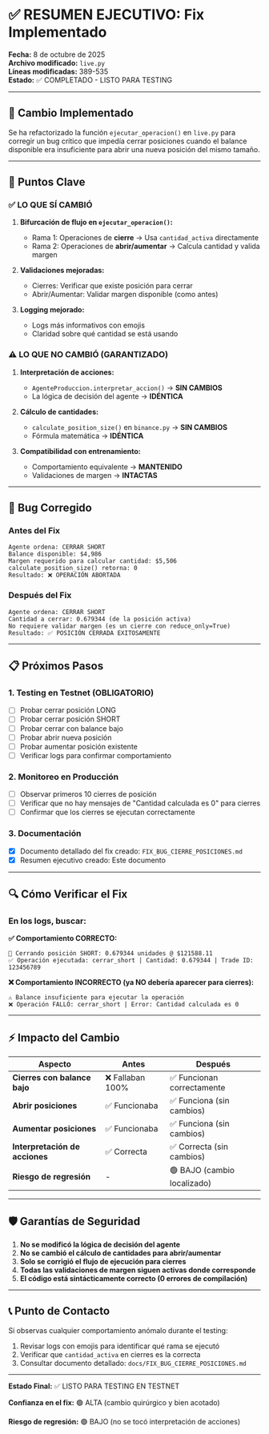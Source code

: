 # ✅ RESUMEN EJECUTIVO: Fix Implementado

**Fecha:** 8 de octubre de 2025  
**Archivo modificado:** `live.py`  
**Líneas modificadas:** 389-535  
**Estado:** ✅ COMPLETADO - LISTO PARA TESTING

---

## 🎯 Cambio Implementado

Se ha refactorizado la función `ejecutar_operacion()` en `live.py` para corregir un bug crítico que impedía cerrar posiciones cuando el balance disponible era insuficiente para abrir una nueva posición del mismo tamaño.

---

## 🔑 Puntos Clave

### ✅ LO QUE SÍ CAMBIÓ

1. **Bifurcación de flujo en `ejecutar_operacion()`:**
   - Rama 1: Operaciones de **cierre** → Usa `cantidad_activa` directamente
   - Rama 2: Operaciones de **abrir/aumentar** → Calcula cantidad y valida margen

2. **Validaciones mejoradas:**
   - Cierres: Verificar que existe posición para cerrar
   - Abrir/Aumentar: Validar margen disponible (como antes)

3. **Logging mejorado:**
   - Logs más informativos con emojis
   - Claridad sobre qué cantidad se está usando

### ⚠️ LO QUE NO CAMBIÓ (GARANTIZADO)

1. **Interpretación de acciones:**
   - `AgenteProduccion.interpretar_accion()` → **SIN CAMBIOS**
   - La lógica de decisión del agente → **IDÉNTICA**

2. **Cálculo de cantidades:**
   - `calculate_position_size()` en `binance.py` → **SIN CAMBIOS**
   - Fórmula matemática → **IDÉNTICA**

3. **Compatibilidad con entrenamiento:**
   - Comportamiento equivalente → **MANTENIDO**
   - Validaciones de margen → **INTACTAS**

---

## 🐛 Bug Corregido

### Antes del Fix
```
Agente ordena: CERRAR SHORT
Balance disponible: $4,986
Margen requerido para calcular cantidad: $5,506
calculate_position_size() retorna: 0
Resultado: ❌ OPERACIÓN ABORTADA
```

### Después del Fix
```
Agente ordena: CERRAR SHORT
Cantidad a cerrar: 0.679344 (de la posición activa)
No requiere validar margen (es un cierre con reduce_only=True)
Resultado: ✅ POSICIÓN CERRADA EXITOSAMENTE
```

---

## 📋 Próximos Pasos

### 1. Testing en Testnet (OBLIGATORIO)
- [ ] Probar cerrar posición LONG
- [ ] Probar cerrar posición SHORT
- [ ] Probar cerrar con balance bajo
- [ ] Probar abrir nueva posición
- [ ] Probar aumentar posición existente
- [ ] Verificar logs para confirmar comportamiento

### 2. Monitoreo en Producción
- [ ] Observar primeros 10 cierres de posición
- [ ] Verificar que no hay mensajes de "Cantidad calculada es 0" para cierres
- [ ] Confirmar que los cierres se ejecutan correctamente

### 3. Documentación
- [x] Documento detallado del fix creado: `FIX_BUG_CIERRE_POSICIONES.md`
- [x] Resumen ejecutivo creado: Este documento

---

## 🔍 Cómo Verificar el Fix

### En los logs, buscar:

**✅ Comportamiento CORRECTO:**
```log
🔄 Cerrando posición SHORT: 0.679344 unidades @ $121588.11
✅ Operación ejecutada: cerrar_short | Cantidad: 0.679344 | Trade ID: 123456789
```

**❌ Comportamiento INCORRECTO (ya NO debería aparecer para cierres):**
```log
⚠️ Balance insuficiente para ejecutar la operación
❌ Operación FALLÓ: cerrar_short | Error: Cantidad calculada es 0
```

---

## ⚡ Impacto del Cambio

| Aspecto | Antes | Después |
|---------|-------|---------|
| **Cierres con balance bajo** | ❌ Fallaban 100% | ✅ Funcionan correctamente |
| **Abrir posiciones** | ✅ Funcionaba | ✅ Funciona (sin cambios) |
| **Aumentar posiciones** | ✅ Funcionaba | ✅ Funciona (sin cambios) |
| **Interpretación de acciones** | ✅ Correcta | ✅ Correcta (sin cambios) |
| **Riesgo de regresión** | - | 🟢 BAJO (cambio localizado) |

---

## 🛡️ Garantías de Seguridad

1. **No se modificó la lógica de decisión del agente**
2. **No se cambió el cálculo de cantidades para abrir/aumentar**
3. **Solo se corrigió el flujo de ejecución para cierres**
4. **Todas las validaciones de margen siguen activas donde corresponde**
5. **El código está sintácticamente correcto (0 errores de compilación)**

---

## 📞 Punto de Contacto

Si observas cualquier comportamiento anómalo durante el testing:
1. Revisar logs con emojis para identificar qué rama se ejecutó
2. Verificar que `cantidad_activa` en cierres es la correcta
3. Consultar documento detallado: `docs/FIX_BUG_CIERRE_POSICIONES.md`

---

**Estado Final:** ✅ LISTO PARA TESTING EN TESTNET

**Confianza en el fix:** 🟢 ALTA (cambio quirúrgico y bien acotado)

**Riesgo de regresión:** 🟢 BAJO (no se tocó interpretación de acciones)
